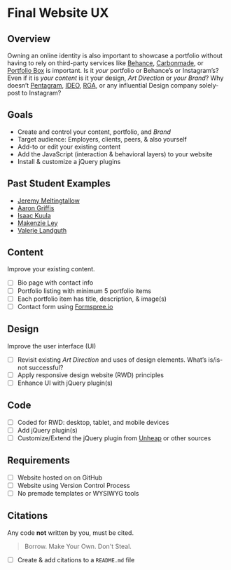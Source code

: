 # Final Website UX

## Overview
Owning an online identity is also important to showcase a portfolio without having to rely on third-party services like [Behance](), [Carbonmade](), or [Portfolio Box][3] is important. Is it *your* portfolio or Behance’s or Instagram’s? Even if it is *your content* is it your design, _Art Direction_ or *your* _Brand_? Why doesn’t [Pentagram][4], [IDEO][5], [RGA][6], or any influential Design company solely-post to Instagram? 

## Goals
* Create and control your content, portfolio, and _Brand_
* Target audience: Employers, clients, peers, & also yourself
* Add-to or edit your existing content
* Add the JavaScript (interaction & behavioral layers) to your website
* Install & customize a jQuery plugins

## Past Student Examples

* [Jeremy Meltingtallow][7]
* [Aaron Griffis][8]
* [Isaac Kuula][9]
* [Makenzie Ley][10]
* [Valerie Landguth][11]


## Content
Improve your existing content. 

* [ ] Bio page with contact info
* [ ] Portfolio listing with minimum 5 portfolio items
* [ ] Each portfolio item has title, description, & image(s)
* [ ] Contact form using [Formspree.io](https://formspree.io/)

## Design
Improve the user interface (UI)

* [ ] Revisit existing _Art Direction_ and uses of design elements. What’s is/is-not successful?
* [ ] Apply responsive design website (RWD) principles
* [ ] Enhance UI with jQuery plugin(s)

## Code

* [ ] Coded for RWD: desktop, tablet, and mobile devices
* [ ] Add jQuery plugin(s)
* [ ] Customize/Extend the jQuery plugin from [Unheap][15] or other sources

## Requirements
* [ ] Website hosted on on GitHub
* [ ] Website using Version Control Process
* [ ] No premade templates or WYSIWYG tools

## Citations
Any code **not** written by you, must be cited.  

> Borrow. Make Your Own. Don't Steal. 

* [ ] Create & add citations to a `README.md` file

[3]:	https://www.portfoliobox.net/
[4]:	https://www.pentagram.com/
[5]:	https://www.ideo.com/
[6]:	https://www.rga.com/
[7]:	http://sourcrea.am/
[8]:	http://aarongriffis.com/
[9]:	http://isaackuula.com/stand-alone-portfolio/
[10]:	https://makeliley.github.io/p3-stand-alone-portfolio/
[11]:	https://vlandguth.github.io/vlandguth.github.io/
[12]:	http://unheap.com
[13]:	https://www.youtube.com/watch?v=aK02twdLdvI
[14]:	http://unheap.com
[15]:	http://unheap.com